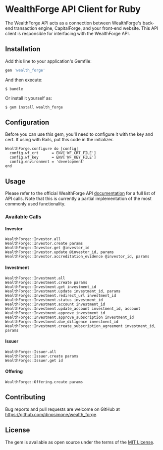 # WealthForge API Client for Ruby

The WealthForge API acts as a connection between WealthForge's back-end transaction engine, CapitalForge, and your front-end website. This API client is responsible for interfacing with the WealthForge API.


## Installation

Add this line to your application's Gemfile:

```ruby
gem 'wealth_forge'
```

And then execute:

    $ bundle

Or install it yourself as:

    $ gem install wealth_forge


## Configuration

Before you can use this gem, you'll need to configure it with the key and cert. If using with Rails, put this code in the initializer.


    WealthForge.configure do |config|
      config.wf_crt      = ENV['WF_CRT_FILE']
      config.wf_key      = ENV['WF_KEY_FILE']
      config.environment = 'development'
    end



## Usage

Please refer to the official WealthForge API [documentation](https://api.wealthforge.com/) for a full list of API calls. Note that this is currently a partial implementation of the most commonly used functionality.


### Available Calls

#### Investor

    WealthForge::Investor.all
    WealthForge::Investor.create params
    WealthForge::Investor.get @investor_id
    WealthForge::Investor.update @investor_id, params
    WealthForge::Investor.accreditation_evidence @investor_id, params
    
#### Investment

    WealthForge::Investment.all
    WealthForge::Investment.create params
    WealthForge::Investment.get investment_id
    WealthForge::Investment.update investment_id, params
    WealthForge::Investment.redirect_url investment_id
    WealthForge::Investment.status investment_id
    WealthForge::Investment.account investment_id
    WealthForge::Investment.update_account investment_id, account
    WealthForge::Investment.approve investment_id
    WealthForge::Investment.approve_subscription investment_id
    WealthForge::Investment.due_diligence investment_id
    WealthForge::Investment.create_subscription_agreement investment_id, params

#### Issuer

    WealthForge::Issuer.all
    WealthForge::Issuer.create params
    WealthForge::Issuer.get id

#### Offering

    WealthForge::Offering.create params


## Contributing

Bug reports and pull requests are welcome on GitHub at https://github.com/dinosimone/wealth_forge.


## License

The gem is available as open source under the terms of the [MIT License](http://opensource.org/licenses/MIT).

